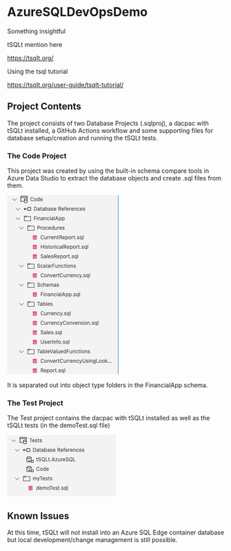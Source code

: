 # AzureSQLDevOpsDemo

Something insightful

tSQLt mention here

https://tsqlt.org/

Using the tsql tutorial

https://tsqlt.org/user-guide/tsqlt-tutorial/


## Project Contents

The project consists of two Database Projects (.sqlproj), a dacpac with tSQLt installed, a GitHub Actions workflow and some supporting files for database setup/creation and running the tSQLt tests.

### The Code Project

This project was created by using the built-in schema compare tools in Azure Data Studio to extract the database objects and create .sql files from them.

![The Code Project](./images/codeProject.png)

It is separated out into object type folders in the FinancialApp schema.

### The Test Project

The Test project contains the dacpac with tSQLt installed as well as the tSQLt tests (in the demoTest.sql file)

![The Code Project](./images/testProject.png)









## Known Issues

At this time, tSQLt will not install into an Azure SQL Edge container database but local development/change management is still possible.